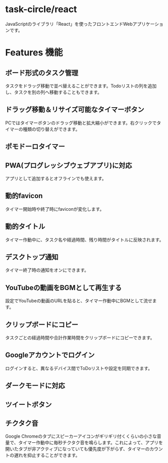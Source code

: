 # task-circle/react

JavaScriptのライブラリ「React」を使ったフロントエンドWebアプリケーションです。

# Features 機能

## ボード形式のタスク管理

タスクをドラッグ移動で並べ替えることができます。Todoリストの列を追加し、タスクを別の列へ移動することもできます。

## ドラッグ移動＆リサイズ可能なタイマーボタン

PCではタイマーボタンのドラッグ移動と拡大縮小ができます。右クリックでタイマーの種類の切り替えができます。

## ポモドーロタイマー

## PWA(プログレッシブウェブアプリ)に対応

アプリとして追加するとオフラインでも使えます。

## 動的favicon

タイマー開始時や終了時にfaviconが変化します。

## 動的タイトル

タイマー作動中に、タスク名や経過時間、残り時間がタイトルに反映されます。

## デスクトップ通知

タイマー終了時の通知をオンにできます。

## YouTubeの動画をBGMとして再生する

設定でYouTubeの動画のURLを貼ると、タイマー作動中にBGMとして流せます。

## クリップボードにコピー

タスクごとの経過時間や合計作業時間をクリップボードにコピーできます。

## Googleアカウントでログイン

ログインすると、異なるデバイス間でToDoリストや設定を同期できます。

## ダークモードに対応

## ツイートボタン

## チクタク音

Google Chromeのタブにスピーカーアイコンがギリギリ付くくらいの小さな音量で、タイマー作動中に毎秒チクタク音を鳴らします。これによって、アプリを開いたタブが非アクティブになっていても優先度が下がらず、タイマーのカウントの遅れを抑止することができます。
